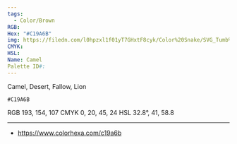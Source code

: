 ```yaml
---
tags:
  - Color/Brown
RGB: 
Hex: "#C19A6B"
img: https://filedn.com/l0hpzxl1f01yT7GHxtF8cyk/Color%20Snake/SVG_Tumb%20Mass%20No%20Name/C19A6B.svg
CMYK: 
HSL: 
Name: Camel
Palette ID#:
---
```

Camel, Desert, Fallow, Lion
```palette
#C19A6B
```
RGB 193, 154, 107
CMYK	0, 20, 45, 24
HSL	32.8°, 41, 58.8

---

- https://www.colorhexa.com/c19a6b